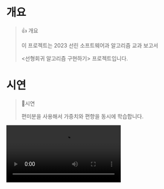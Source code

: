 # 개요
> 👍 개요
>
> 이 프로젝트는 2023 선린 소프트웨어과 알고리즘 교과 보고서
> 
> <선형회귀 알고리즘 구현하기> 프로젝트입니다.

# 시연
> 📍시연
> 
> 편미분을 사용해서 가중치와 편향을 동시에 학습합니다.
>

<video controls>
  <source src="./assets/exam-02.mp4" type="video/mp4">
</video>